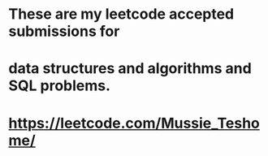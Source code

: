 # These are my leetcode accepted submissions for 
# data structures and algorithms and SQL problems.

# https://leetcode.com/Mussie_Teshome/
